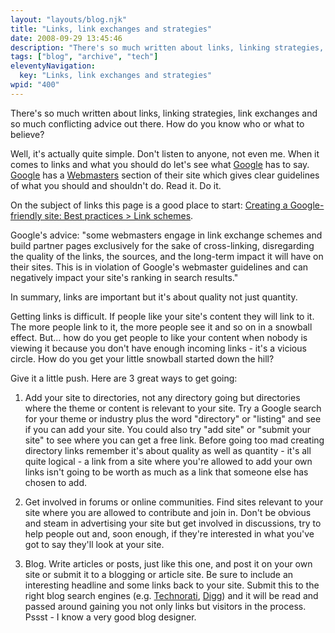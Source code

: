 ```yaml
---
layout: "layouts/blog.njk"
title: "Links, link exchanges and strategies"
date: 2008-09-29 13:45:46
description: "There's so much written about links, linking strategies, link exchanges and so much conflicting advice out there"
tags: ["blog", "archive", "tech"]
eleventyNavigation:
  key: "Links, link exchanges and strategies"
wpid: "400"
---
```


There's so much written about links, linking strategies, link exchanges and so much conflicting advice out there. How do you know who or what to believe?

Well, it's actually quite simple. Don't listen to anyone, not even me. When it comes to links and what you should do let's see what <a href="https://www.google.co.uk" target="_blank">Google</a> has to say. <a href="https://www.google.co.uk" target="_blank">Google</a> has a <a href="https://www.google.com/webmasters/" target="_blank">Webmasters</a> section of their site which gives clear guidelines of what you should and shouldn't do. Read it. Do it.

On the subject of links this page is a good place to start: <a href="https://www.google.com/support/webmasters/bin/answer.py?hl=en&amp;answer=66356" target="_blank">Creating a Google-friendly site: Best practices &gt; Link schemes</a>.

Google's advice: "some webmasters engage in link exchange schemes and build partner pages exclusively for the sake of cross-linking, disregarding the quality of the links, the sources, and the long-term impact it will have on their sites. This is in violation of Google's webmaster guidelines and can negatively impact your site's ranking in search results."

In summary, links are important but it's about quality not just quantity.

Getting links is difficult. If people like your site's content they will link to it. The more people link to it, the more people see it and so on in a snowball effect. But... how do you get people to like your content when nobody is viewing it because you don't have enough incoming links - it's a vicious circle. How do you get your little snowball started down the hill?

Give it a little push. Here are 3 great ways to get going:

1. Add your site to directories, not any directory going but directories where the theme or content is relevant to your site. Try a Google search for your theme or industry plus the word "directory" or "listing" and see if you can add your site. You could also try "add site" or "submit your site" to see where you can get a free link. Before going too mad creating directory links remember it's about quality as well as quantity - it's all quite logical - a link from a site where you're allowed to add your own links isn't going to be worth as much as a link that someone else has chosen to add.

2. Get involved in forums or online communities. Find sites relevant to your site where you are allowed to contribute and join in. Don't be obvious and steam in advertising your site but get involved in discussions, try to help people out and, soon enough, if they're interested in what you've got to say they'll look at your site.

3. Blog. Write articles or posts, just like this one, and post it on your own site or submit it to a blogging or article site. Be sure to include an interesting headline and some links back to your site. Submit this to the right blog search engines (e.g. <a href="https://www.technorati.com" target="_blank">Technorati</a>, <a href="https://www.digg.com" target="_blank">Digg</a>) and it will be read and passed around gaining you not only links but visitors in the process. Pssst - I know a very good blog designer.
